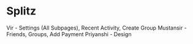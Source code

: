 # Splitz

Vir - Settings (All Subpages), Recent Activity, Create Group
Mustansir - Friends, Groups, Add Payment
Priyanshi - Design
